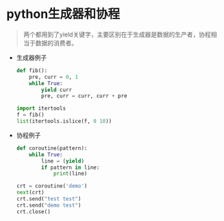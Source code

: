 # python生成器和协程
> 两个都用到了yield关键字，主要区别在于生成器是数据的生产者，协程相当于数据的消费者。

- 生成器例子
	
	```python
	def fib():
		pre, curr = 0, 1
		while True:
			yield curr
			pre, curr = curr, curr + pre
	
	import itertools
	f = fib()
	list(itertools.islice(f, 0 10))
	```

- 协程例子

	```python
	def coroutine(pattern):
		while True:
			line = (yield)
			if pattern in line:
				print(line)
	
	crt = coroutine('demo')
	next(crt)
	crt.send("test test")
	crt.send("demo test")
	crt.close()
	
	```